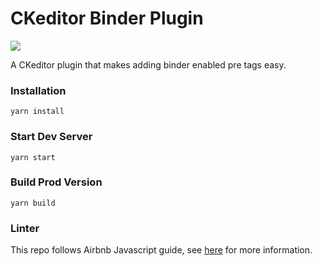 # CKeditor Binder Plugin
![](https://github.com/LibreTexts/ckeditor-binder-plugin/workflows/Sync%20to%20DigitalOcean%20Spaces/badge.svg?branch=master)

A CKeditor plugin that makes adding binder enabled pre tags easy.

### Installation

```
yarn install
```

### Start Dev Server

```
yarn start
```

### Build Prod Version

```
yarn build
```

### Linter

This repo follows Airbnb Javascript guide, see [here](https://github.com/airbnb/javascript) for more information.
